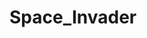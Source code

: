 # Space_Invader
<style
p{text-align: center;}
img{height:100px; width:85px;}
</style>
<p>Game</p>
A basic game in which the bullets fired from spaceship kills the alien.
<br>
<img src="https://github.com/SanchitaChavan/Space_Invader/blob/master/SpaceInvaders.jpg"></img>
